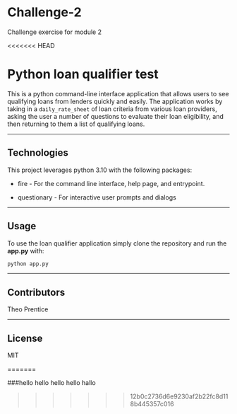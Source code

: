 # Challenge-2
Challenge exercise for module 2

<<<<<<< HEAD
# Python loan qualifier test

This is a python command-line interface application that allows users to see qualifying loans from lenders quickly and easily. The application works by taking in a `daily_rate_sheet` of loan criteria from various loan providers, asking the user a number of questions to evaluate their loan eligibility, and then returning to them a list of qualifying loans.

---

## Technologies

This project leverages python 3.10 with the following packages:

* fire - For the command line interface, help page, and entrypoint.

* questionary - For interactive user prompts and dialogs

---


## Usage

To use the loan qualifier application simply clone the repository and run the **app.py** with:

```python
python app.py
```


---

## Contributors

Theo Prentice

---

## License

MIT

=======

###hello hello hello hello hallo
>>>>>>> 12b0c2736d6e9230af2b22fc8d118b445357c016
